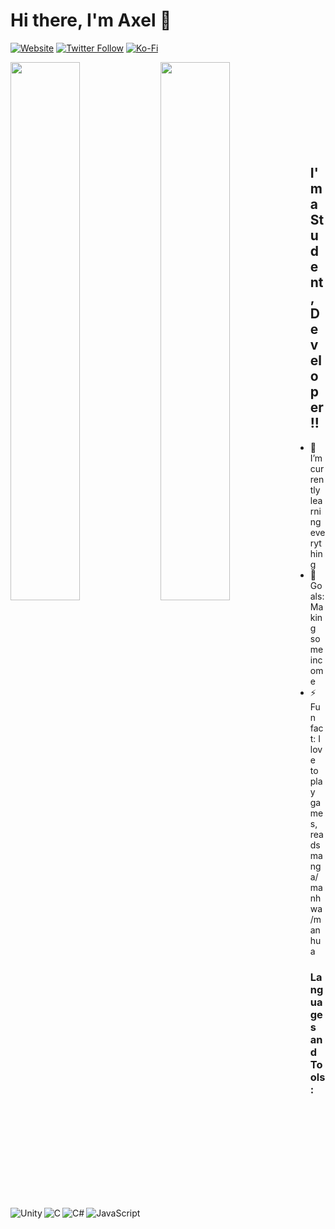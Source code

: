 # Hi there, I'm Axel 👋
[![Website](https://img.shields.io/website?label=www.pixangdev.me&style=for-the-badge&url=https%3A%2F%2Fhttp://www.pixangdev.me)](http://www.pixangdev.me)
[![Twitter Follow](https://img.shields.io/twitter/follow/raxelf_?color=1DA1F2&logo=twitter&style=for-the-badge)](https://twitter.com/intent/follow?original_referer=https%3A%2F%2Fgithub.com%2Fraxelf&screen_name=raxelf_)
[![Ko-Fi](https://img.shields.io/badge/Ko--fi-F16061?style=for-the-badge&logo=ko-fi&logoColor=white)](https://ko-fi.com/kozanagi)

<img align="left" width="47%" src="https://github-readme-stats.vercel.app/api?username=raxelf&show_icons=true&theme=codeSTACKr" />
<img align="left" width="47%" src="https://github-readme-stats.vercel.app/api/top-langs/?username=raxelf&layout=compact" />

<br /> <br /> <br /> <br /> <br /> <br /> <br /> <br />

## I'm a Student, Developer!!

- 🌱 I’m currently learning everything
- 🥅 Goals: Making some income
- ⚡ Fun fact: I love to play games, reads manga/manhwa/manhua

### Languages and Tools:
<img align="left" alt="Unity" src="https://img.shields.io/badge/unity-%23000000.svg?style=for-the-badge&logo=unity&logoColor=white" />
<img align="left" alt="C" src="https://img.shields.io/badge/c-%2300599C.svg?style=for-the-badge&logo=c&logoColor=white" />
<img align="left" alt="C#" src="https://img.shields.io/badge/c%23-%23239120.svg?style=for-the-badge&logo=c-sharp&logoColor=white" />
<img align="left" alt="JavaScript" src="https://img.shields.io/badge/javascript-%23323330.svg?style=for-the-badge&logo=javascript&logoColor=%23F7DF1E" />
